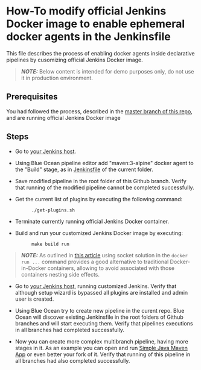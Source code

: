 # How-To modify official Jenkins Docker image to enable ephemeral docker agents in the Jenkinsfile

This file describes the process of enabling docker agents inside declarative pipelines by cusomizing official Jenkins Docker image.

> **_NOTE:_** Below content is intended for demo purposes only, do not use it in production environment.

## Prerequisites

You had followed the process, described in the [master branch of this repo](https://github.com/vsilverman/cicd/tree/master/cdf-demo), and are running official Jenkins Docker image

## Steps

- Go to [your Jenkins host](http://localhost:8080).

- Using Blue Ocean pipeline editor add "maven:3-alpine" docker agent to the "Build" stage, as in [Jenkinsfile](https://github.com/vsilverman/cicd/blob/docker-agent/cdf-demo/Jenkinsfile) of the current folder.

- Save modified pipeline in the root folder of this Github branch.  Verify that running of the modified pipeline cannot be completed successfully.

- Get the current list of plugins by executing the following command:

            ./get-plugins.sh

- Terminate currently running official Jenkins Docker container.

- Build and run your customized Jenkins Docker image by executing:

            make build run

> **_NOTE:_** As outlined in [this article](http://jpetazzo.github.io/2015/09/03/do-not-use-docker-in-docker-for-ci/) using socket solution in the `docker run ...` command provides a good alternative to traditional Docker-in-Docker containers, allowing to avoid associated with those containers nesting side effects.

- Go to [your Jenkins host](http://localhost:8080), running customized Jenkins. Verify that although setup wizard is bypassed all plugins are installed and admin user is created.

- Using Blue Ocean try to create new pipeline in the curent repo.  Blue Ocean will discover existing Jenkinsfile in the root folders of Github branches and will start executing them. Verify that pipelines executions in all branches had completed successfully.

- Now you can create more complex multibranch pipeline, having more stages in it.  As an example you can open and run [Simple Java Maven App](https://github.com/vsilverman/simple-java-maven-app) or even better your fork of it. Verify that running of this pipeline in all branches had also completed successfully.
